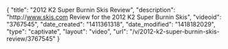 {
    "title": "2012 K2 Super Burnin Skis Review",
    "description": "http:\/\/www.skis.com Review for the 2012 K2 Super Burnin Skis",
    "videoid": "3767545",
    "date_created": "1411361318",
    "date_modified": "1418182029",
    "type": "captivate",
    "layout": "video",
    "url": "\/v\/2012-k2-super-burnin-skis-review\/3767545"
}